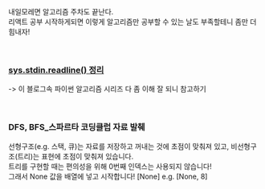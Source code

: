내일모레면 알고리즘 주차도 끝난다.       
리액트 공부 시작하게되면 이렇게 알고리즘만 공부할 수 있는 날도 부족할테니 좀만 더 힘내자!         

<br>

### [sys.stdin.readline() 정리](https://velog.io/@yeseolee/Python-%ED%8C%8C%EC%9D%B4%EC%8D%AC-%EC%9E%85%EB%A0%A5-%EC%A0%95%EB%A6%ACsys.stdin.readline)            
-> 이 블로그속 파이썬 알고리즘 시리즈 다 좀 이해 잘 되니 참고하기

<br>

### DFS, BFS_스파르타 코딩클럽 자료 발췌
선형구조(e.g. 스택, 큐)는 자료를 저장하고 꺼내는 것에 초점이 맞춰져 있고, 비선형구조(트리)는 표현에 초점이 맞춰져 있습니다.    
트리를 구현할 때는 편의성을 위해 0번째 인덱스는 사용되지 않습니다!    
그래서 None 값을 배열에 넣고 시작합니다! [None] e.g. [None, 8]


